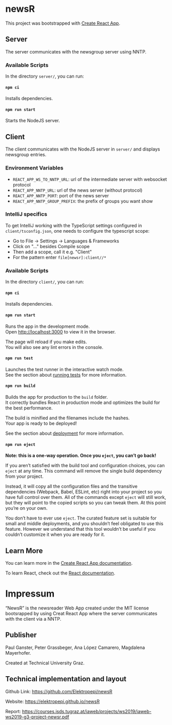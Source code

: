 # newsR

This project was bootstrapped with [Create React App](https://github.com/facebook/create-react-app).



## Server
The server communicates with the newsgroup server using NNTP. 

### Available Scripts

In the directory `server/`, you can run:

#### `npm ci`

Installs dependencies.

#### `npm run start`

Starts the NodeJS server.

## Client
The client communicates with the NodeJS server in `server/` and displays newsgroup entries.

### Environment Variables

- `REACT_APP_WS_TO_NNTP_URL`: url of the intermediate server with websocket protocol
- `REACT_APP_NNTP_URL`: url of the news server (without protocol)
- `REACT_APP_NNTP_PORT`: port of the news server
- `REACT_APP_NNTP_GROUP_PREFIX`: the prefix of groups you want show

### IntelliJ specifics
To get IntelliJ working with the TypeScript settings configured in `client/tsconfig.json`, one needs to configure
the typescript scope:  
- Go to File -> Settings -> Languages & Frameworks
- Click on "..." besides Compile scope
- Then add a scope, call it e.g. "Client"
- For the pattern enter `file[newsr]:client//*`

### Available Scripts

In the directory `client/`, you can run:

#### `npm ci`

Installs dependencies.

#### `npm run start`

Runs the app in the development mode.<br />
Open [http://localhost:3000](http://localhost:3000) to view it in the browser.

The page will reload if you make edits.<br />
You will also see any lint errors in the console.

#### `npm run test`

Launches the test runner in the interactive watch mode.<br />
See the section about [running tests](https://facebook.github.io/create-react-app/docs/running-tests) for more information.

#### `npm run build`

Builds the app for production to the `build` folder.<br />
It correctly bundles React in production mode and optimizes the build for the best performance.

The build is minified and the filenames include the hashes.<br />
Your app is ready to be deployed!

See the section about [deployment](https://facebook.github.io/create-react-app/docs/deployment) for more information.

#### `npm run eject`

**Note: this is a one-way operation. Once you `eject`, you can’t go back!**

If you aren’t satisfied with the build tool and configuration choices, you can `eject` at any time. This command will remove the single build dependency from your project.

Instead, it will copy all the configuration files and the transitive dependencies (Webpack, Babel, ESLint, etc) right into your project so you have full control over them. All of the commands except `eject` will still work, but they will point to the copied scripts so you can tweak them. At this point you’re on your own.

You don’t have to ever use `eject`. The curated feature set is suitable for small and middle deployments, and you shouldn’t feel obligated to use this feature. However we understand that this tool wouldn’t be useful if you couldn’t customize it when you are ready for it.

## Learn More

You can learn more in the [Create React App documentation](https://facebook.github.io/create-react-app/docs/getting-started).

To learn React, check out the [React documentation](https://reactjs.org/).

# Impressum
“NewsR” is the newsreader Web App created under the MIT license bootsrapped by using Creat React App where the server
communicates with the client via a NNTP.

## Publisher
Paul Ganster, Peter Grassbeger, Ana López  Camarero, Magdalena Mayerhofer. 

Created at Technical University Graz.

## Technical implementation and layout
Github Link: https://github.com/Elektropepi/newsR

Website: https://elektropepi.github.io/newsR

Report: https://courses.isds.tugraz.at/iaweb/projects/ws2019/iaweb-ws2019-g3-project-newsr.pdf

